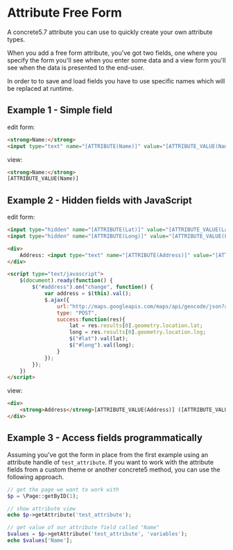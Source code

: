 Attribute Free Form
===================

A concrete5.7 attribute you can use to quickly create your own attribute types.

When you add a free form attribute, you've got two fields, one where you specify the form you'll see when you enter some data and a view form you'll see when the data
 is presented to the end-user.
 
In order to to save and load fields you have to use specific names which will be replaced at runtime.

Example 1 - Simple field
------------------------
edit form:
```html
<strong>Name:</strong>
<input type="text" name="[ATTRIBUTE(Name)]" value="[ATTRIBUTE_VALUE(Name)]">
```

view:
```html
<strong>Name:</strong>
[ATTRIBUTE_VALUE(Name)]
```

Example 2 - Hidden fields with JavaScript
-----------------------------------------
edit form:
```html
<input type="hidden" name="[ATTRIBUTE(Lat)]" value="[ATTRIBUTE_VALUE(Lat)]" id="lat"><br>
<input type="hidden" name="[ATTRIBUTE(Long)]" value="[ATTRIBUTE_VALUE(Long)]" id="long"><br>

<div>
    Address: <input type="text" name="[ATTRIBUTE(Address)]" value="[ATTRIBUTE_VALUE(Address)]" id="address"><br>
</div>

<script type="text/javascript">
    $(document).ready(function() {
        $("#address").on("change", function() {
            var address = $(this).val();
            $.ajax({
                url:"http://maps.googleapis.com/maps/api/geocode/json?address=" + address + "&sensor=false",
                type: "POST",
                success:function(res){
                    lat = res.results[0].geometry.location.lat;
                    long = res.results[0].geometry.location.lng;
                    $("#lat").val(lat);
                    $("#long").val(long);
                }
            }); 
        });
    })
</script>
```

view:
```html
<div>
    <strong>Address</strong>[ATTRIBUTE_VALUE(Address)] ([ATTRIBUTE_VALUE(Lat)] / [ATTRIBUTE_VALUE(Long)])
</div>
```

Example 3 - Access fields programmatically
------------------------------------------

Assuming you've got the form in place from the first example using an attribute handle of `test_attribute`.
If you want to work with the attribute fields from a custom theme or another concrete5 method, you can use the
following approach.

```php
// get the page we want to work with
$p = \Page::getByID(1);

// show attribute view
echo $p->getAttribute('test_attribute');

// get value of our attribute field called "Name"
$values = $p->getAttribute('test_attribute', 'variables');
echo $values['Name'];
```